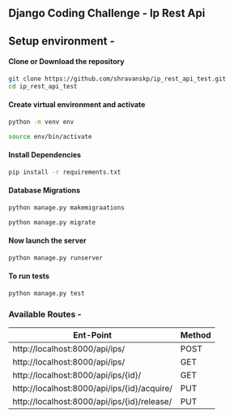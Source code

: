 ## Django Coding Challenge - Ip Rest Api

## Setup environment -

#### Clone or Download the repository
```bash
git clone https://github.com/shravanskp/ip_rest_api_test.git
cd ip_rest_api_test
```

#### Create virtual environment and activate
```bash
python -m venv env

source env/bin/activate 
```

#### Install Dependencies

```bash
pip install -r requirements.txt
```

#### Database Migrations

```bash
python manage.py makemigraations

python manage.py migrate
```

#### Now launch the server
```bash
python manage.py runserver
```

#### To run tests
```bash
python manage.py test
```


### Available Routes - 
| Ent-Point  | Method  |
|---|---|
| http://localhost:8000/api/ips/  | POST |
| http://localhost:8000/api/ips/  | GET  |
| http://localhost:8000/api/ips/{id}/  | GET  |
| http://localhost:8000/api/ips/{id}/acquire/  | PUT  |
| http://localhost:8000/api/ips/{id}/release/  | PUT  |
